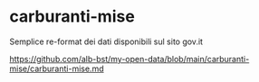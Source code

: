 # carburanti-mise
Semplice re-format dei dati disponibili sul sito  gov.it

https://github.com/alb-bst/my-open-data/blob/main/carburanti-mise/carburanti-mise.md
